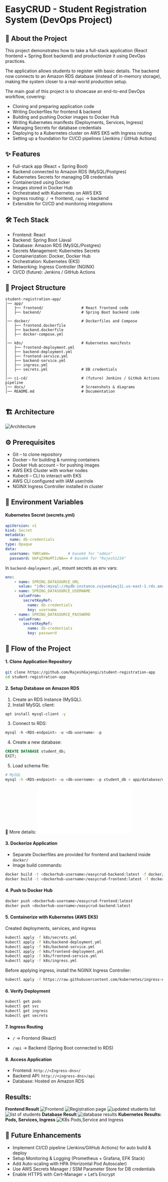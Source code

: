# EasyCRUD - Student Registration System (DevOps Project)

## 📖 About the Project

This project demonstrates how to take a full-stack application (React frontend + Spring Boot backend) and productionize it using DevOps practices.

The application allows students to register with basic details. The backend now connects to an Amazon RDS database (instead of in-memory storage), making the system closer to a real-world production setup.

The main goal of this project is to showcase an end-to-end DevOps workflow, covering:

- Cloning and preparing application code
- Writing Dockerfiles for frontend & backend
- Building and pushing Docker images to Docker Hub
- Writing Kubernetes manifests (Deployments, Services, Ingress)
- Managing Secrets for database credentials
- Deploying to a Kubernetes cluster on AWS EKS with Ingress routing
- Setting up a foundation for CI/CD pipelines (Jenkins / GitHub Actions)

## ✨ Features

- Full-stack app (React + Spring Boot)
- Backend connected to Amazon RDS (MySQL/Postgres)
- Kubernetes Secrets for managing DB credentials
- Containerized using Docker
- Images stored in Docker Hub
- Orchestrated with Kubernetes on AWS EKS
- Ingress routing: `/` → frontend, `/api` → backend
- Extensible for CI/CD and monitoring integrations

## 🛠️ Tech Stack

- Frontend: React
- Backend: Spring Boot (Java)
- Database: Amazon RDS (MySQL/Postgres)
- Secrets Management: Kubernetes Secrets
- Containerization: Docker, Docker Hub
- Orchestration: Kubernetes (EKS)
- Networking: Ingress Controller (NGINX)
- CI/CD (future): Jenkins / GitHub Actions

## 📂 Project Structure
```
student-registration-app/
│── app/
│   ├── frontend/                 # React frontend code
│   ├── backend/                  # Spring Boot backend code
│
│── docker/                       # Dockerfiles and Compose
│   ├── frontend.dockerfile
│   ├── backend.dockerfile
│   ├── docker-compose.yml
│
│── k8s/                          # Kubernetes manifests
│   ├── frontend-deployment.yml
│   ├── backend-deployment.yml
│   ├── frontend-service.yml
│   ├── backend-service.yml
│   ├── ingress.yml
│   ├── secrets.yml               # DB credentials
│
│── ci-cd/                        # (future) Jenkins / GitHub Actions pipeline
│── docs/                         # Screenshots & diagrams
│── README.md                     # Documentation


```
<!-- │── .env.example                  # Example environment variables -->

## 🏗️ Architecture

![Architecture](docs/architecture.png)

## ⚙️ Prerequisites

- Git – to clone repository
- Docker – for building & running containers
- Docker Hub account – for pushing images
- AWS EKS Cluster with worker nodes
- Kubectl – CLI to interact with EKS
- AWS CLI configured with IAM user/role
- NGINX Ingress Controller installed in cluster

## 🔑 Environment Variables
#### Kubernetes Secret (secrets.yml)
```yml
apiVersion: v1
kind: Secret
metadata:
  name: db-credentials
type: Opaque
data:
  username: YWRtaW4=        # base64 for "admin"
  password: UmFqZXNoMTIzNA== # base64 for "Rajesh1234"
```
In `backend-deployment.yml`, mount secrets as env vars:

```yaml
env:
    - name: SPRING_DATASOURCE_URL
      value: "jdbc:mysql://mydb-instance.cujwsmiewj2i.us-east-1.rds.amazonaws.com:3306/student_db"
    - name: SPRING_DATASOURCE_USERNAME
      valueFrom:
        secretKeyRef:
          name: db-credentials
          key: username
    - name: SPRING_DATASOURCE_PASSWORD
      valueFrom:
        secretKeyRef:
          name: db-credentials
          key: password
```


## 🔄 Flow of the Project
#### 1. Clone Application Repository

```bash
git clone https://github.com/RajeshGajengi/student-registration-app
cd student-registration-app
```
#### 2. Setup Database on Amazon RDS
1. Create an RDS instance (MySQL).
2. Install MySQL client:
```bash
apt install mysql-client -y  
```
3. Connect to RDS:
```sql
mysql -h <RDS-endpoint> -u <db-username> -p
```
4. Create a new database:
```sql
CREATE DATABASE student_db;
EXIT;
```
5. Load schema file:
```bash
# MySQL
mysql -h <RDS-endpoint> -u <db-username> -p student_db < app/database/database_schema.sql
```
📌 More details: ![Database Setup](app/database/DATABASE_SETUP.md)


#### 3. Dockerize Application

- Separate Dockerfiles are provided for frontend and backend inside `docker/`
- Image build commands:
```bash
docker build -t <dockerhub-username>/easycrud-backend:latest -f docker/backend.dockerfile ./app/backend
docker build -t <dockerhub-username>/easycrud-frontend:latest -f docker/frontend.dockerfile ./app/frontend
```

#### 4. Push to Docker Hub
```bash
docker push <dockerhub-username>/easycrud-frontend:latest
docker push <dockerhub-username>/easycrud-backend:latest
```

#### 5. Containerize with Kubernetes (AWS EKS)

Created deployments, services, and ingress
```bash
kubectl apply -f k8s/secrets.yml
kubectl apply -f k8s/backend-deployment.yml
kubectl apply -f k8s/backend-service.yml
kubectl apply -f k8s/frontend-deployment.yml
kubectl apply -f k8s/frontend-service.yml
kubectl apply -f k8s/ingress.yml

```
Before applying ingress, install the NGINX Ingress Controller:
```bash
kubectl apply -f https://raw.githubusercontent.com/kubernetes/ingress-nginx/main/deploy/static/provider/cloud/deploy.yaml
```
#### 6. Verify Deployment
```bash
kubectl get pods
kubectl get svc
kubectl get ingress
kubectl get secrets
```

#### 7. Ingress Routing

- `/` → Frontend (React)

- `/api` → Backend (Spring Boot connected to RDS)

#### 8. Access Application

- Frontend: `http://<Ingress-dns>/`
- Backend API: `http://<ingress-dns>/api`
- Database: Hosted on Amazon RDS

## Results:
**Frontend Result**
![Frontend](docs/frontend_page.png)
![Registration page](docs/registration_page.png)
![updated students list](docs/frontend_with_new_user.png)
![list of students](docs/list_of_students.png)
**Database Result**
![database results](docs/database_results.png)
**Kubernetes Results: Pods, Services, Ingress**
![K8s Pods,Service and Ingress](docs/k8s_objects.png)


## 🚀 Future Enhancements

- Implement CI/CD pipeline (Jenkins/GitHub Actions) for auto build & deploy
- Setup Monitoring & Logging (Prometheus + Grafana, EFK Stack)
- Add Auto-scaling with HPA (Horizontal Pod Autoscaler)
- Use AWS Secrets Manager / SSM Parameter Store for DB credentials
- Enable HTTPS with Cert-Manager + Let’s Encrypt

